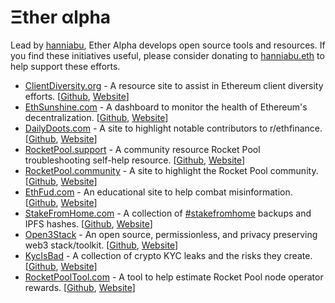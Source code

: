 # Ξther αlpha

Lead by [hanniabu](https://twitter.com/hanni_abu), Ether Alpha develops open source tools and resources. If you find these initiatives useful, please consider donating to [hanniabu.eth](https://etherscan.io/address/hanniabu.eth) to help support these efforts.


- <u>ClientDiversity.org</u> - A resource site to assist in Ethereum client diversity efforts. [[Github](https://github.com/etheralpha/clientdiversity-org), [Website](https://clientdiversity.org/)]
- <u>EthSunshine.com</u> - A dashboard to monitor the health of Ethereum's decentralization. [[Github](https://github.com/etheralpha/project-sunshine), [Website](https://ethsunshine.com/)]
- <u>DailyDoots.com</u> - A site to highlight notable contributors to r/ethfinance. [[Github](https://github.com/etheralpha/dailydoots-com), [Website](https://dailydoots.com)]
- <u>RocketPool.support</u> - A community resource Rocket Pool troubleshooting self-help resource. [[Github](https://github.com/etheralpha/rocketpool-support), [Website](https://rocketpool.support/)]
- <u>RocketPool.community</u> - A site to highlight the Rocket Pool community. [[Github](https://github.com/etheralpha/rocketpool-community), [Website](https://rocketpool.community/)]
- <u>EthFud.com</u> - An educational site to help combat misinformation. [[Github](https://github.com/etheralpha/ethfud-com), [Website](https://ethfud.com/)]
- <u>StakeFromHome.com</u> - A collection of [#stakefromhome](https://twitter.com/search?q=stakefromhome&src=recent_search_click&f=image) backups and IPFS hashes. [[Github](https://github.com/etheralpha/stakefromhome-com), [Website](https://stakefromhome.com)]
- <u>Open3Stack</u> - An open source, permissionless, and privacy preserving web3 stack/toolkit. [[Github](https://github.com/etheralpha/open3stack), [Website](https://open3stack.netlify.app/)]
- <u>KycIsBad</u> - A collection of crypto KYC leaks and the risks they create. [[Github](https://github.com/etheralpha/kycisbad), [Website](https://kycisbad.netlify.app/)]
- <u>RocketPoolTool.com</u> - A tool to help estimate Rocket Pool node operator rewards. [[Github](https://github.com/etheralpha/rocketpool-community), [Website](https://www.rocketpooltool.com/)]
